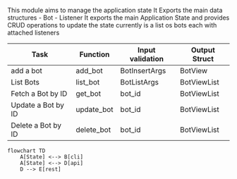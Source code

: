 
This module aims to manage the application state
It Exports the main data structures
	- Bot
	- Listener
It exports the main Application State
and provides CRUD operations to update the state
currently is a list os bots each with attached listeners


| Task               | Function   | Input validation | Output Struct |
| ------------------ | ---------- | ---------------- | ------------- |
| add a bot          | add_bot    | BotInsertArgs    | BotView       |
| List Bots          | list_bot   | BotListArgs      | BotViewList   |
| Fetch a Bot by ID  | get_bot    | bot_id           | BotViewList   |
| Update a Bot by ID | update_bot | bot_id           | BotViewList   |
| Delete a Bot by ID | delete_bot | bot_id           | BotViewList   |



```mermaid
flowchart TD
    A[State] <--> B[cli]
    A[State] <--> D[api]
    D --> E[rest]
   
```

